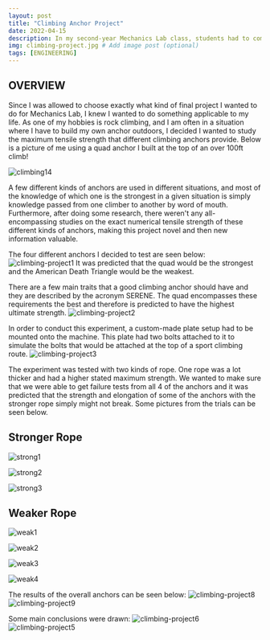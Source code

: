 ```yaml
---
layout: post
title: "Climbing Anchor Project"
date: 2022-04-15
description: In my second-year Mechanics Lab class, students had to complete a final project where we designed our own experiment. I chose to focus on something very applicable to my life-- rock climbing and the safety of different anchors  # Add post description (optional)
img: climbing-project.jpg # Add image post (optional)
tags: [ENGINEERING] 
---
```


## OVERVIEW

Since I was allowed to choose exactly what kind of final project I wanted to do for Mechanics Lab, I knew I wanted to do something applicable to my life. As one of my hobbies is rock climbing, and I am often in a situation where I have to build my own anchor outdoors, I decided I wanted to study the maximum tensile strength that different climbing anchors provide. Below is a picture of me using a quad anchor I built at the top of an over 100ft climb! 

![climbing14](http://natgrrl.github.io/assets/img/climbing14.png)

A few different kinds of anchors are used in different situations, and most of the knowledge of which one is the strongest in a given situation is simply knowledge passed from one climber to another by word of mouth. Furthermore, after doing some research, there weren't any all-encompassing studies on the exact numerical tensile strength of these different kinds of anchors, making this project novel and then new information valuable.

The four different anchors I decided to test are seen below: 
![climbing-project1](http://natgrrl.github.io/assets/img/climbing-project1.png)
It was predicted that the quad would be the strongest and the American Death Triangle would be the weakest.

There are a few main traits that a good climbing anchor should have and they are described by the acronym SERENE. The quad encompasses these requirements the best and therefore is predicted to have the highest ultimate strength. 
![climbing-project2](http://natgrrl.github.io/assets/img/climbing-project2.png)

In order to conduct this experiment, a custom-made plate setup had to be mounted onto the machine. This plate had two bolts attached to it to simulate the bolts that would be attached at the top of a sport climbing route. 
![climbing-project3](http://natgrrl.github.io/assets/img/climbing-project3.png)

The experiment was tested with two kinds of rope. One rope was a lot thicker and had a higher stated maximum strength. We wanted to make sure that we were able to get failure tests from all 4 of the anchors and it was predicted that the strength and elongation of some of the anchors with the stronger rope simply might not break. Some pictures from the trials can be seen below. 

## Stronger Rope
![strong1](http://natgrrl.github.io/assets/img/strong1.jpg)

![strong2](http://natgrrl.github.io/assets/img/strong2.jpg)

![strong3](http://natgrrl.github.io/assets/img/strong3.jpg)

## Weaker Rope
![weak1](http://natgrrl.github.io/assets/img/weak1.jpg)

![weak2](http://natgrrl.github.io/assets/img/weak2.jpg)

![weak3](http://natgrrl.github.io/assets/img/weak3.jpg)

![weak4](http://natgrrl.github.io/assets/img/weak4.jpg)

The results of the overall anchors can be seen below:
![climbing-project8](http://natgrrl.github.io/assets/img/climbing-project8.png)
![climbing-project9](http://natgrrl.github.io/assets/img/climbing-project9.png)

Some main conclusions were drawn:
![climbing-project6](http://natgrrl.github.io/assets/img/climbing-project6.png)
![climbing-project5](http://natgrrl.github.io/assets/img/climbing-project5.png)

